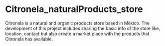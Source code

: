 # Citronela_naturalProducts_store
Citronela is a natural and organic products store based in México. The development of this project includes sharing the basic info of the store like, location, contact but also create a market place with the products that Citronela has available. 
